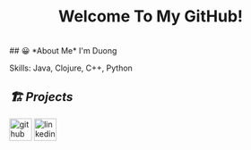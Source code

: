 <h1 align="center"> Welcome To My GitHub!</h1>
<br>
## 😀 *About Me*
I'm Duong 


Skills: Java, Clojure, C++, Python

<h2><i>🏗 Projects </i></h2>
<a href = "https://github.com/duong-vo/diary-project" >


[<img src='https://cdn.jsdelivr.net/npm/simple-icons@3.0.1/icons/github.svg' alt='github' height='40'>](https://github.com/duong-vo)  [<img src='https://cdn.jsdelivr.net/npm/simple-icons@3.0.1/icons/linkedin.svg' alt='linkedin' height='40'>](https://www.linkedin.com/in/duonghvo/)  
